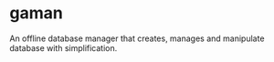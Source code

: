 # gaman
An offline database manager that creates, manages and manipulate database with simplification.
